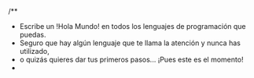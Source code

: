/**
 * Escribe un !Hola Mundo! en todos los lenguajes de programación que puedas.
 * Seguro que hay algún lenguaje que te llama la atención y nunca has utilizado,
 * o quizás quieres dar tus primeros pasos... ¡Pues este es el momento!
 *
 